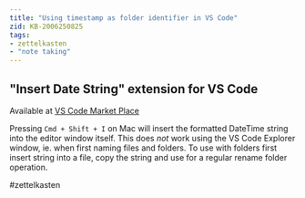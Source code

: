 ```yaml
---
title: "Using timestamp as folder identifier in VS Code"
zid: KB-2006250825
tags:
- zettelkasten
- "note taking"
---
```


## "Insert Date String" extension for VS Code

Available at [VS Code Market Place](https://marketplace.visualstudio.com/items?itemName=jsynowiec.vscode-insertdatestring)

Pressing ```Cmd + Shift + I``` on Mac will insert the formatted DateTime string into the editor window itself.
This does *not* work using the VS Code Explorer window, ie. when first naming files and folders.
To use with folders first insert string into a file, copy the string and use for a regular rename folder operation.

#zettelkasten